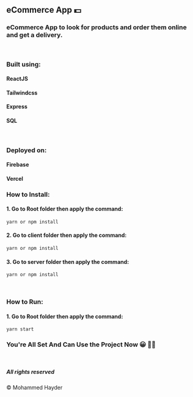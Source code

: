 ## eCommerce App 💵

### eCommerce App to look for products and order them online and get a delivery.

&nbsp;

### Built using:

#### ReactJS

#### Tailwindcss

#### Express

#### SQL

&nbsp;

### Deployed on:

#### Firebase

#### Vercel

### How to Install:

#### 1. Go to Root folder then apply the command:

```
yarn or npm install
```

#### 2. Go to client folder then apply the command:

```
yarn or npm install
```

#### 3. Go to server folder then apply the command:

```
yarn or npm install
```

&nbsp;

### How to Run:

#### 1. Go to Root folder then apply the command:

```
yarn start
```

### You're All Set And Can Use the Project Now 😀 👍🏽

&nbsp;

##### All rights reserved

&copy; Mohammed Hayder
